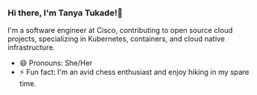 ### Hi there, I'm Tanya Tukade!👋
I'm a software engineer at Cisco, contributing to open source cloud projects, specializing in Kubernetes, containers, and cloud native infrastructure. 

- 😄 Pronouns: She/Her
- ⚡ Fun fact: I'm an avid chess enthusiast and enjoy hiking in my spare time.

<!--
**tanyatukade/tanyatukade** is a ✨ _special_ ✨ repository because its `README.md` (this file) appears on your GitHub profile.

Here are some ideas to get you started:

- 🔭 I’m currently working on ...
- 🌱 I’m currently learning ...
- 👯 I’m looking to collaborate on ...
- 🤔 I’m looking for help with ...
- 💬 Ask me about ...
- 📫 How to reach me: ...
- 😄 Pronouns: ...
- ⚡ Fun fact: ...
-->
